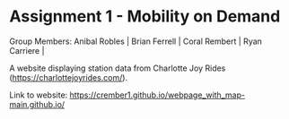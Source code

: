 # Assignment 1 - Mobility on Demand
 
 Group Members: 
      Anibal Robles | Brian Ferrell | Coral Rembert | Ryan Carriere | 
 
 A website displaying station data from Charlotte Joy Rides (https://charlottejoyrides.com/).

Link to website: https://crember1.github.io/webpage_with_map-main.github.io/ 
